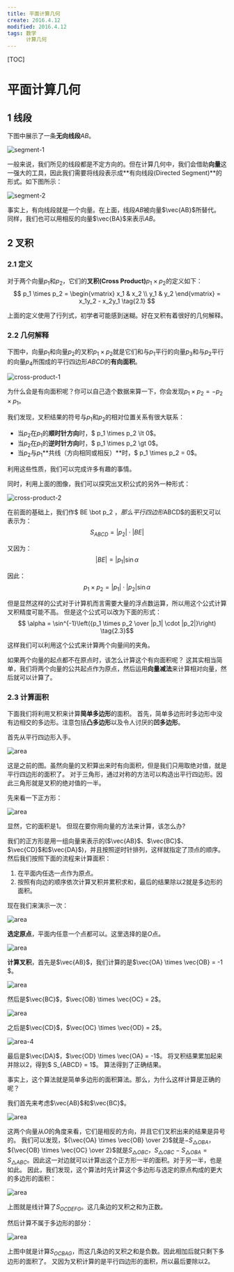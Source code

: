 ```yaml
---
title: 平面计算几何
create: 2016.4.12
modified: 2016.4.12
tags: 数学
      计算几何
---
```

[TOC]
# 平面计算几何
## 1 线段
下图中展示了一条**无向线段**$AB$。

![segment-1](https://riteme.site/blogimg/geometry/segment-1.svg)

一般来说，我们所见的线段都是不定方向的。但在计算几何中，我们会借助**向量**这一强大的工具，因此我们需要将线段表示成**有向线段(Directed Segment)**的形式。如下图所示：

![segment-2](https://riteme.site/blogimg/geometry/segment-2.svg)

事实上，有向线段就是一个向量。在上面，线段$AB$被向量$\vec{AB}$所替代。
同样，我们也可以用相反的向量$\vec{BA}$来表示$AB$。

## 2 叉积
### 2.1 定义
对于两个向量$p_1$和$p_2$，它们的**叉积(Cross Product)**$p_1 \times p_2$的定义如下：
$$
p_1 \times p_2 =
\begin{vmatrix}
x_1 & x_2 \\
y_1 & y_2
\end{vmatrix} =
x_1y_2 - x_2y_1
\tag{2.1}
$$

上面的定义使用了行列式，初学者可能感到迷糊。好在叉积有着很好的几何解释。

### 2.2 几何解释
下图中，向量$p_1$和向量$p_2$的叉积$p_1 \times p_2$就是它们和与$p_1$平行的向量$p_3$和与$p_2$平行的向量$p_4$所围成的平行四边形$ABCD$的**有向面积**。

![cross-product-1](https://riteme.site/blogimg/geometry/cross-product-1.svg)

为什么会是有向面积呢？你可以自己造个数据来算一下，你会发现$p_1 \times p_2 = -p_2 \times p_1$。

我们发现，叉积结果的符号与$p_1$和$p_2$的相对位置关系有很大联系：

* 当$p_2$在$p_1$的**顺时针方向**时，$ p_1 \times p_2 \lt 0$。
* 当$p_2$在$p_1$的**逆时针方向**时，$ p_1 \times p_2 \gt 0$。
* 当$p_2$与$p_1$**共线（方向相同或相反）**时，$ p_1 \times p_2 = 0$。

利用这些性质，我们可以完成许多有趣的事情。

同时，利用上面的图像，我们可以探究出叉积公式的另外一种形式：

![cross-product-2](https://riteme.site/blogimg/geometry/cross-product-2.svg)

在前面的基础上，我们作$ BE \bot p_2 $，那么平行四边形$ABCD$的面积又可以表示为：
$$ S_{ABCD} = |p_2| \cdot |BE| $$

又因为：
$$ |BE| = |p_1| \sin \alpha $$

因此：
$$ p_1 \times p_2 = |p_1|\cdot|p_2|\sin \alpha \tag{2.2} $$

但是显然这样的公式对于计算机而言需要大量的浮点数运算，所以用这个公式计算叉积精度可能不高。
但是这个公式可以改为下面的形式：
$$ \alpha = \sin^{-1}\left({p_1 \times p_2 \over |p_1| \cdot |p_2|}\right) \tag{2.3}$$

这样我们可以利用这个公式来计算两个向量间的夹角。

如果两个向量的起点都不在原点时，该怎么计算这个有向面积呢？
这其实相当简单，我们将两个向量的公共起点作为原点，然后运用**向量减法**来计算相对向量，然后就可以计算了。

### 2.3 计算面积
下面我们将利用叉积来计算**简单多边形**的面积。
首先，简单多边形时多边形中没有边相交的多边形。注意包括**凸多边形**以及令人讨厌的**凹多边形**。

首先从平行四边形入手。

![area](https://riteme.site/blogimg/geometry/cross-product-1.svg)

这是之前的图。虽然向量的叉积算出来时有向面积，但是我们只用取绝对值，就是平行四边形的面积了。
对于三角形，通过对称的方法可以构造出平行四边形。因此三角形就是叉积的绝对值的一半。

先来看一下正方形：

![area](https://riteme.site/blogimg/geometry/area-1.svg)

显然，它的面积是$1$。
但现在要你用向量的方法来计算，该怎么办?

我们的正方形是用一组向量来表示的($\vec{AB}$、$\vec{BC}$、$\vec{CD}$和$\vec{DA}$)，并且按照逆时针排列，这样就指定了顶点的顺序。
然后我们按照下面的流程来计算面积：

1. 在平面内任选一点作为原点。
2. 按照有向边的顺序依次计算叉积并累积求和，最后的结果除以$2$就是多边形的面积。

现在我们来演示一次：

![area](https://riteme.site/blogimg/geometry/area-2.svg)

**选定原点**，平面内任意一个点都可以。这里选择的是$O$点。

![area](https://riteme.site/blogimg/geometry/area-3.svg)

**计算叉积**，首先是$\vec{AB}$，我们计算的是$\vec{OA} \times \vec{OB} = -1 $。

![area](https://riteme.site/blogimg/geometry/area-4.svg)

然后是$\vec{BC}$，$\vec{OB} \times \vec{OC} = 2$。

![area](https://riteme.site/blogimg/geometry/area-5.svg)

之后是$\vec{CD}$，$\vec{OC} \times \vec{OD} = 2$。

![area-4](https://riteme.site/blogimg/geometry/area-6.svg)

最后是$\vec{DA}$，$\vec{OD} \times \vec{OA} = -1$。
将叉积结果累加起来并除以$2$，得到$ S_{ABCD} = 1$。
算法得到了正确结果。

事实上，这个算法就是简单多边形的面积算法。那么，为什么这样计算是正确的呢？

我们首先来考虑$\vec{AB}$和$\vec{BC}$。

![area](https://riteme.site/blogimg/geometry/area-7.svg)

这两个向量从$O$的角度来看，它们是相反的方向，并且它们叉积出来的结果是异号的。
我们可以发现，${\vec{OA} \times \vec{OB} \over 2}$就是$-S_{\triangle OBA}$，${\vec{OB} \times \vec{OC} \over 2}$就是$S_{\triangle OBC}$，$S_{\triangle OBC}-S_{\triangle OBA} = S_{\triangle ABC}$。因此这一对边就可以计算出这个正方形一半的面积。对于另一半，也是如此。
因此，我们发现，这个算法时先计算这个多边形与选定的原点构成的更大的多边形的面积：

![area](https://riteme.site/blogimg/geometry/area-8.svg)

上图就是线计算了$S_{OCDEFG}$。这几条边的叉积之和为正数。

然后计算不属于多边形的部分：

![area](https://riteme.site/blogimg/geometry/area-9.svg)

上图中就是计算$S_{OCBAG}$，而这几条边的叉积之和是负数。因此相加后就只剩下多边形的面积了。
又因为叉积计算的是平行四边形的面积，所以最后要除以$2$。
